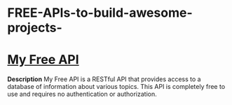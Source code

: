 # FREE-APIs-to-build-awesome-projects-
# **[My Free API](https://drive.google.com/file/d/1kxS5w8xWY9vCTdwFLFkByNDnIQFAzs1S/view?usp=share_link)**
**Description**
My Free API is a RESTful API that provides access to a database of information about various topics. This API is completely free to use and requires no authentication or authorization.

